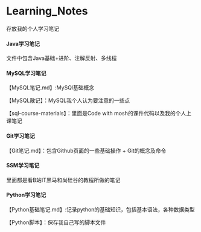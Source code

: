 # Learning_Notes
存放我的个人学习笔记

#### Java学习笔记

文件中包含Java基础+进阶、注解反射、多线程



#### MySQL学习笔记

【MySQL笔记.md】:MySQl基础概念

【MySQL散记】：MySQL我个人认为要注意的一些点

【sql-course-materials】：里面是Code with mosh的课件代码以及我的个人上课笔记



#### Git学习笔记

【Git笔记.md】：包含Github页面的一些基础操作 + Git的概念及命令 



#### SSM学习笔记

里面都是看B站IT黑马和尚硅谷的教程所做的笔记



#### Python学习笔记

【Python基础笔记.md】:记录python的基础知识，包括基本语法，各种数据类型

【Python脚本】：保存我自己写的脚本文件



